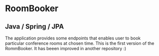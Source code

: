 # RoomBooker
## Java / Spring / JPA

The application provides some endpoints that enables user to book particular conference rooms at chosen time. 
This is the first version of the RommBooker. It has beeen improved in another repository :)
